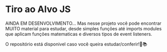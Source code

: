 <h1>Tiro ao Alvo JS</h1>
<p>AINDA EM DESENVOLVIMENTO... Mas nesse projeto você pode encontrar MUITO material para estudar, desde simples funções até imports modules que aplicam funções matematicas e diversos tipos de event listeners.</p>
<p>O repositório está disponivel caso você queira estudar/conferir!💪📚</p>
